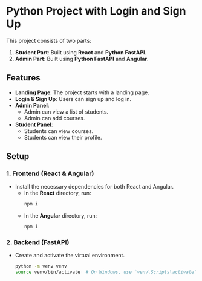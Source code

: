 # Python Project with Login and Sign Up

This project consists of two parts:
1. **Student Part**: Built using **React** and **Python FastAPI**.
2. **Admin Part**: Built using **Python FastAPI** and **Angular**.

## Features
- **Landing Page**: The project starts with a landing page.
- **Login & Sign Up**: Users can sign up and log in.
- **Admin Panel**: 
  - Admin can view a list of students.
  - Admin can add courses.
- **Student Panel**:
  - Students can view courses.
  - Students can view their profile.

## Setup

### 1. Frontend (React & Angular)
- Install the necessary dependencies for both React and Angular.
  - In the **React** directory, run:
    ```bash
    npm i
    ```
  - In the **Angular** directory, run:
    ```bash
    npm i
    ```

### 2. Backend (FastAPI)
- Create and activate the virtual environment.
  ```bash
  python -m venv venv
  source venv/bin/activate  # On Windows, use `venv\Scripts\activate`

